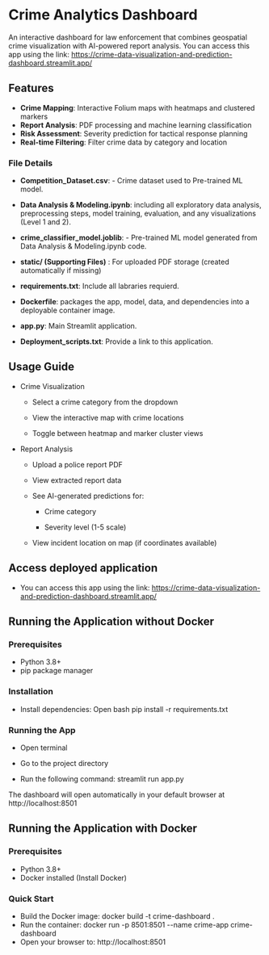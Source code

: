 # Crime Analytics Dashboard

An interactive dashboard for law enforcement that combines geospatial crime visualization with AI-powered report analysis.
You can access this app using the link: https://crime-data-visualization-and-prediction-dashboard.streamlit.app/

## Features

- **Crime Mapping**: Interactive Folium maps with heatmaps and clustered markers
- **Report Analysis**: PDF processing and machine learning classification
- **Risk Assessment**: Severity prediction for tactical response planning
- **Real-time Filtering**: Filter crime data by category and location

### File Details

- **Competition_Dataset.csv**: - Crime dataset used to Pre-trained ML model.

- **Data Analysis & Modeling.ipynb**: including all exploratory data analysis, preprocessing steps, model training, evaluation, and any visualizations (Level 1 and 2).

- **crime_classifier_model.joblib**: - Pre-trained ML model generated from Data Analysis & Modeling.ipynb code.

- **static/ (Supporting Files)** : For uploaded PDF storage (created automatically if missing)

- **requirements.txt**: Include all labraries requierd.

- **Dockerfile**: packages the app, model, data, and dependencies into a deployable container image.

- **app.py**:	Main Streamlit application.

- **Deployment_scripts.txt**: Provide a link to this application.

## Usage Guide
- Crime Visualization
   - Select a crime category from the dropdown

   - View the interactive map with crime locations

   - Toggle between heatmap and marker cluster views

- Report Analysis
   - Upload a police report PDF

   - View extracted report data

   - See AI-generated predictions for:

      - Crime category

      - Severity level (1-5 scale)

   - View incident location on map (if coordinates available)

## Access deployed application

- You can access this app using the link: https://crime-data-visualization-and-prediction-dashboard.streamlit.app/

## Running the Application without Docker

### Prerequisites

- Python 3.8+
- pip package manager

### Installation

- Install dependencies:
Open bash
pip install -r requirements.txt

### Running the App 
- Open terminal

- Go to the project directory

- Run the following command:
streamlit run app.py

The dashboard will open automatically in your default browser at http://localhost:8501

## Running the Application with Docker

### Prerequisites
- Python 3.8+
- Docker installed (Install Docker)

### Quick Start
- Build the Docker image:
    docker build -t crime-dashboard .
- Run the container:
    docker run -p 8501:8501 --name crime-app crime-dashboard
- Open your browser to: http://localhost:8501


